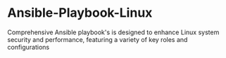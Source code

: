 # Ansible-Playbook-Linux
Comprehensive Ansible playbook's is designed to enhance Linux system security and performance, featuring a variety of key roles and configurations
